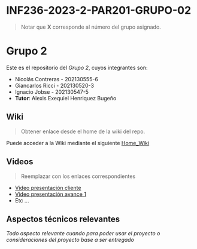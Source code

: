 # INF236-2023-2-PAR201-GRUPO-02
> Notar que **X** corresponde al número del grupo asignado.

# Grupo 2

Este es el repositorio del *Grupo 2*, cuyos integrantes son:

* Nicolás Contreras - 202130555-6
* Giancarlos Ricci  - 202130520-3
* Ignacio Jobse - 202130547-5
* **Tutor**: Alexis Exequiel Henriquez Bugeño

## Wiki

> Obtener enlace desde el home de la wiki del repo.

Puede acceder a la Wiki mediante el siguiente [Home_Wiki](https://github.com/Tabby2109/INF236-2023-2-PAR201-GRUPO-02/wiki)

## Videos

> Reemplazar con los enlaces correspondientes

* [Video presentación cliente](https://www.youtube.com)
* [Video presentación avance 1](https://www.youtube.com/watch?v=nlBoEQecQVU)
* Etc ...

## Aspectos técnicos relevantes

_Todo aspecto relevante cuando para poder usar el proyecto o consideraciones del proyecto base a ser entregado_
